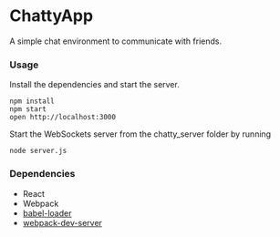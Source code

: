 ChattyApp
=====================

A simple chat environment to communicate with friends.

### Usage

Install the dependencies and start the server.

```
npm install
npm start
open http://localhost:3000
```
Start the WebSockets server from the chatty_server folder by running

`node server.js`

### Dependencies

* React
* Webpack
* [babel-loader](https://github.com/babel/babel-loader)
* [webpack-dev-server](https://github.com/webpack/webpack-dev-server)
